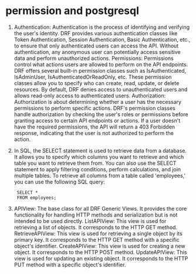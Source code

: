 # permission and postgresql

1. Authentication: Authentication is the process of identifying and verifying the user's identity. DRF provides various authentication classes like Token Authentication, Session Authentication, Basic Authentication, etc., to ensure that only authenticated users can access the API. Without authentication, any anonymous user can potentially access sensitive data and perform unauthorized actions. Permissions: Permissions control what actions users are allowed to perform on the API endpoints. DRF offers several built-in permission classes such as IsAuthenticated, IsAdminUser, IsAuthenticatedOrReadOnly, etc. These permission classes allow you to specify who can create, read, update, or delete resources. By default, DRF denies access to unauthenticated users and allows read-only access to authenticated users. Authorization: Authorization is about determining whether a user has the necessary permissions to perform specific actions. DRF's permission classes handle authorization by checking the user's roles or permissions before granting access to certain API endpoints or actions. If a user doesn't have the required permissions, the API will return a 403 Forbidden response, indicating that the user is not authorized to perform the action.

2. In SQL, the SELECT statement is used to retrieve data from a database. It allows you to specify which columns you want to retrieve and which table you want to retrieve them from. You can also use the SELECT statement to apply filtering conditions, perform calculations, and join multiple tables. To retrieve all columns from a table called 'employees,' you can use the following SQL query:

        SELECT *
        FROM employees;

3. APIView: The base class for all DRF Generic Views. It provides the core functionality for handling HTTP methods and serialization but is not intended to be used directly. ListAPIView: This view is used for retrieving a list of objects. It corresponds to the HTTP GET method. RetrieveAPIView: This view is used for retrieving a single object by its primary key. It corresponds to the HTTP GET method with a specific object's identifier. CreateAPIView: This view is used for creating a new object. It corresponds to the HTTP POST method. UpdateAPIView: This view is used for updating an existing object. It corresponds to the HTTP PUT method with a specific object's identifier.

